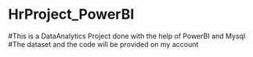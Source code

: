 # HrProject_PowerBI
#This is a DataAnalytics Project done with the help of PowerBI and Mysql
#The dataset and the code will be provided on my account
